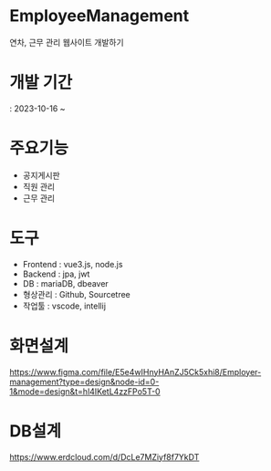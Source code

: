 # EmployeeManagement
연차, 근무 관리 웹사이트 개발하기

# 개발 기간
: 2023-10-16 ~

# 주요기능
- 공지게시판
- 직원 관리
- 근무 관리

# 도구
- Frontend : vue3.js, node.js
- Backend : jpa, jwt
- DB : mariaDB, dbeaver
- 형상관리 : Github, Sourcetree
- 작업툴 : vscode, intellij

# 화면설계
https://www.figma.com/file/E5e4wIHnyHAnZJ5Ck5xhi8/Employer-management?type=design&node-id=0-1&mode=design&t=hl4IKetL4zzFPo5T-0

# DB설계
https://www.erdcloud.com/d/DcLe7MZiyf8f7YkDT
